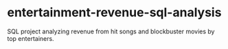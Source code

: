 # entertainment-revenue-sql-analysis
SQL project analyzing revenue from hit songs and blockbuster movies by top entertainers.
